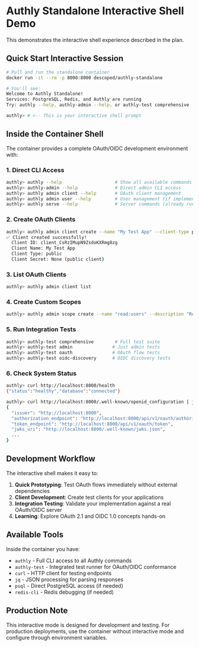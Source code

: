 # Authly Standalone Interactive Shell Demo

This demonstrates the interactive shell experience described in the plan.

## Quick Start Interactive Session

```bash
# Pull and run the standalone container
docker run -it --rm -p 8000:8000 descoped/authly-standalone

# You'll see:
Welcome to Authly Standalone!
Services: PostgreSQL, Redis, and Authly are running
Try: authly --help, authly-admin --help, or authly-test comprehensive

authly> # <-- This is your interactive shell prompt
```

## Inside the Container Shell

The container provides a complete OAuth/OIDC development environment with:

### 1. Direct CLI Access
```bash
authly> authly --help                    # Show all available commands
authly> authly-admin --help              # Direct admin CLI access
authly> authly admin client --help       # OAuth client management
authly> authly admin user --help         # User management (if implemented)
authly> authly serve --help              # Server commands (already running)
```

### 2. Create OAuth Clients
```bash
authly> authly admin client create --name "My Test App" --client-type public --redirect-uri "http://localhost:3000/callback"
✅ Client created successfully!
  Client ID: client_CsRzIMupN9ZsdoKXRmg8zg
  Client Name: My Test App
  Client Type: public
  Client Secret: None (public client)
```

### 3. List OAuth Clients
```bash
authly> authly admin client list
```

### 4. Create Custom Scopes
```bash
authly> authly admin scope create --name "read:users" --description "Read user information"
```

### 5. Run Integration Tests
```bash
authly> authly-test comprehensive        # Full test suite
authly> authly-test admin               # Just admin tests
authly> authly-test oauth               # OAuth flow tests
authly> authly-test oidc-discovery      # OIDC discovery tests
```

### 6. Check System Status
```bash
authly> curl http://localhost:8000/health
{"status":"healthy","database":"connected"}

authly> curl http://localhost:8000/.well-known/openid_configuration | jq
{
  "issuer": "http://localhost:8000",
  "authorization_endpoint": "http://localhost:8000/api/v1/oauth/authorize",
  "token_endpoint": "http://localhost:8000/api/v1/oauth/token",
  "jwks_uri": "http://localhost:8000/.well-known/jwks.json",
  ...
}
```

## Development Workflow

The interactive shell makes it easy to:

1. **Quick Prototyping**: Test OAuth flows immediately without external dependencies
2. **Client Development**: Create test clients for your applications  
3. **Integration Testing**: Validate your implementation against a real OAuth/OIDC server
4. **Learning**: Explore OAuth 2.1 and OIDC 1.0 concepts hands-on

## Available Tools

Inside the container you have:
- `authly` - Full CLI access to all Authly commands
- `authly-test` - Integrated test runner for OAuth/OIDC conformance
- `curl` - HTTP client for testing endpoints
- `jq` - JSON processing for parsing responses
- `psql` - Direct PostgreSQL access (if needed)
- `redis-cli` - Redis debugging (if needed)

## Production Note

This interactive mode is designed for development and testing. For production deployments, use the container without interactive mode and configure through environment variables.